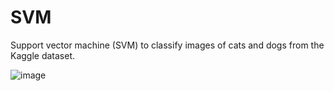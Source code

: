 # SVM
Support vector machine (SVM) to classify images of cats and dogs from the Kaggle dataset.

![image](https://github.com/SaadElDine/PRODIGY_ML_03/assets/113860522/08a56508-98d3-4f93-a747-fb7758867088)

